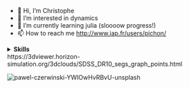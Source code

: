 - 👋 Hi, I’m Christophe
- 👀 I’m interested in dynamics
- 🌱 I’m currently learning julia (sloooow progress!)
- 📫 How to reach me http://www.iap.fr/users/pichon/

<!---
cncpichon/cncpichon is a ✨ special ✨ repository because its `README.md` (this file) appears on your GitHub profile.
You can click the Preview link to take a look at your changes.
--->

<details>
  <summary><b>Skills</b></summary>
</details>
https://3dviewer.horizon-simulation.org/3dclouds/SDSS_DR10_segs_graph_points.html


![pawel-czerwinski-YWIOwHvRBvU-unsplash](https://github.com/cncpichon/cncpichon/assets/52891237/844e3ae1-266d-43dc-ae13-18e5bcfd9b66)
